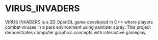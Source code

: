 # VIRUS_INVADERS
VIRUS INVADERS is a 2D OpenGL game developed in C++ where players combat viruses in a park environment using sanitizer spray. This project demonstrates computer graphics concepts with interactive gameplay.
